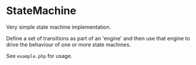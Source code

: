 # StateMachine

Very simple state machine implementation.

Define a set of transitions as part of an 'engine' and then use that engine to drive
the behaviour of one or more state machines.

See `example.php` for usage.
